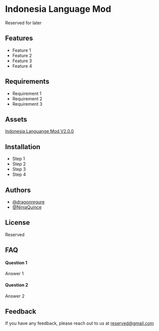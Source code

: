 
# Indonesia Language Mod

Reserved for later


## Features

- Feature 1
- Feature 2
- Feature 3
- Feature 4


## Requirements
- Requirement 1
- Requirement 2
- Requirement 3
## Assets
[Indonesia Languange Mod V2.0.0](https://github.com/dragonregure/IndonesianLanguageMod/raw/usable_mod_file/IndonesianLanguageMod-2.0.0.zip)
## Installation

- Step 1
- Step 2
- Step 3
- Step 4
## Authors

- [@dragonregure](https://www.github.com/dragonregure)
- [@NinjaQuince](https://github.com/NinjaQuince)


## License

Reserved


## FAQ

#### Question 1

Answer 1

#### Question 2

Answer 2


## Feedback

If you have any feedback, please reach out to us at reserved@gmail.com

